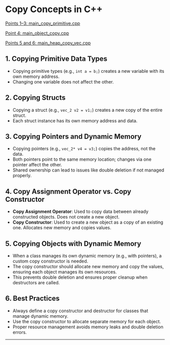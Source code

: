 # Copy Concepts in C++

[Points 1–3: main_copy_primitive.cpp](./main_copy_primitive.cpp)

[Point 4: main_object_copy.cpp](./main_object_copy.cpp)

[Points 5 and 6: main_heap_copy_vec.cpp](./main_heap_copy_vec.cpp)

## 1. Copying Primitive Data Types

- Copying primitive types (e.g., `int a = b;`) creates a new variable with its own memory address.
- Changing one variable does not affect the other.

## 2. Copying Structs

- Copying a struct (e.g., `vec_2 v2 = v1;`) creates a new copy of the entire struct.
- Each struct instance has its own memory address and data.

## 3. Copying Pointers and Dynamic Memory

- Copying pointers (e.g., `vec_2* v4 = v3;`) copies the address, not the data.
- Both pointers point to the same memory location; changes via one pointer affect the other.
- Shared ownership can lead to issues like double deletion if not managed properly.

## 4. Copy Assignment Operator vs. Copy Constructor

- **Copy Assignment Operator**: Used to copy data between already constructed objects. Does not create a new object.
- **Copy Constructor**: Used to create a new object as a copy of an existing one. Allocates new memory and copies values.

## 5. Copying Objects with Dynamic Memory

- When a class manages its own dynamic memory (e.g., with pointers), a custom copy constructor is needed.
- The copy constructor should allocate new memory and copy the values, ensuring each object manages its own resources.
- This prevents double deletion and ensures proper cleanup when destructors are called.

## 6. Best Practices

- Always define a copy constructor and destructor for classes that manage dynamic memory.
- Use the copy constructor to allocate separate memory for each object.
- Proper resource management avoids memory leaks and double deletion errors.

---
